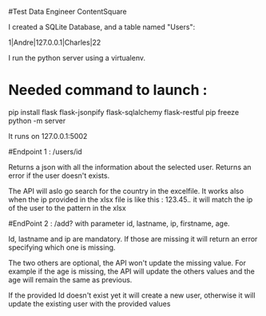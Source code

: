 #Test Data Engineer ContentSquare

I created a SQLite Database, and a table named "Users":

1|Andre|127.0.0.1|Charles|22

I run the python server using a virtualenv.

#    Needed command to launch :

pip install flask flask-jsonpify flask-sqlalchemy flask-restful
pip freeze
python -m server

It runs on 127.0.0.1:5002


#Endpoint 1 : /users/id

Returns a json with all the information about the selected user.
Returns an error if the user doesn't exists.

The API will aslo go search for the country in the excelfile.
It works also when the ip provided in the xlsx file is like this : 123.45.*.* it will match the ip of the user to the pattern in the xlsx


#EndPoint 2 : /add? with parameter id, lastname, ip, firstname, age.

Id, lastname and ip are mandatory. If those are missing it will return an error specifying which one is missing.


The two others are optional, the API won't update the missing value. For example if the age is missing, the API will update the others values and the age will remain the same as previous.

If the provided Id doesn't exist yet it will create a new user, otherwise it will update the existing user with the provided values
